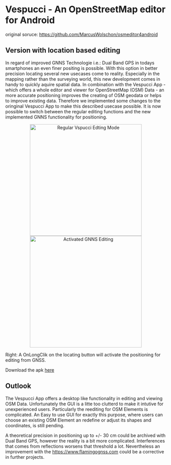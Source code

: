 # Vespucci - An OpenStreetMap editor for Android

original soruce: https://github.com/MarcusWolschon/osmeditor4android

## Version with location based editing

In regard of improved GNNS Technologie i.e.: Dual Band GPS in todays smartphones an even finer positing is possible. With this option in better precision locating several new usecases come to reality. Especially in the mapping rather than the surveying world, this new development comes in handy to quickly aquire spatial data. In combination with the Vespucci App - which offers a whole editor and viewer for OpenStreetMap (OSM) Data - an more accurate positioning improves the creating of OSM geodata or helps to improve existing data. Therefore we implemented some changes to the oringinal Vespucci App to make this described usecase possible. It is now possible to switch between the regular editing functions and the new implemented GNNS functionality for positioning. 



<p align="center">
  <img src="https://i.ibb.co/DRQT4CD/b397f04e-d3ef-4e42-9dbc-68f9e089cf0f.jpg" width="350" title="Regular Vspucci Edting Mode"">
  <img src="https://i.ibb.co/kQg0zDs/9b048c3f-1113-4f9a-b4f6-18f8307986ee.jpg" width="350" title="Activated GNNS Editing">
</p>
                                                                 
Right: A OnLongClik on the locating button will activate the positioning for editing from GNSS.

Download the apk
[here](https://mega.nz/#!XFZBTIbY!th3IfZJlKsgwzyVfZ8PGl3uXY2uP0ZrnLjmOAi_W5vc)



## Outlook
The Vespucci App offers a desktop like functionality in editing and viewing OSM Data. Unfortunately the GUI is a litte too clutterd to make it intutive for unexperienced users. Particularly the reediting for OSM Elements is complicated. An Easy to use GUI for exactly this purpose, where users can choose an existing OSM Element an redefine or adjust its shapes and coordinates, is still pending.

A theoretical precision in positioning up to +/- 30 cm could be archived with Dual Band GPS, however the reality is a bit more complicated. Interferences that comes from reflections worsens that threshold a lot. Nevertheless an improvement with the https://www.flamingognss.com could be a corrective in further projects.

